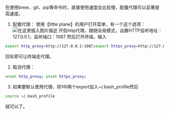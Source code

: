 ﻿在使用brew、git、pip等命令时，直接使用速度会比较慢，配置代理可以显著提高速度。
1. 配置代理：
使用【little plane】的用户打开菜单，有一个这个选项：
![在这里插入图片描述](https://img-blog.csdnimg.cn/20200617172538736.png)
开启http代理，跟随全局模式，设置HTTP监听地址：127.0.0.1，监听端口：1087
然后打开终端，输入
```bash
export http_proxy=http://127.0.0.1:1087;export https_proxy=http://127.0.0.1:1087;
```
回车即可让终端走代理。

2. 取消代理：
```bash
unset http_proxy; unset https_proxy;
```
3. 如果要默认使用代理，将1中两个export加入~/.bash_profile然后
```bash
source ~/.bash_profile
```
就可以了。
